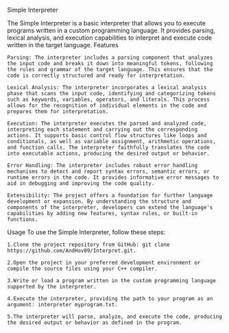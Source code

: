 Simple Interpreter

The Simple Interpreter is a basic interpreter that allows you to execute programs written in a custom programming language. It provides parsing, lexical analysis, and execution capabilities to interpret and execute code written in the target language.
Features

    Parsing: The interpreter includes a parsing component that analyzes the input code and breaks it down into meaningful tokens, following the rules and grammar of the target language. This ensures that the code is correctly structured and ready for interpretation.

    Lexical Analysis: The interpreter incorporates a lexical analysis phase that scans the input code, identifying and categorizing tokens such as keywords, variables, operators, and literals. This process allows for the recognition of individual elements in the code and prepares them for interpretation.

    Execution: The interpreter executes the parsed and analyzed code, interpreting each statement and carrying out the corresponding actions. It supports basic control flow structures like loops and conditionals, as well as variable assignment, arithmetic operations, and function calls. The interpreter faithfully translates the code into executable actions, producing the desired output or behavior.

    Error Handling: The interpreter includes robust error handling mechanisms to detect and report syntax errors, semantic errors, or runtime errors in the code. It provides informative error messages to aid in debugging and improving the code quality.

    Extensibility: The project offers a foundation for further language development or expansion. By understanding the structure and components of the interpreter, developers can extend the language's capabilities by adding new features, syntax rules, or built-in functions.
    
Usage
To use the Simple Interpreter, follow these steps:

    1.Clone the project repository from GitHub: git clone https://github.com/AndHov09/Interpret.git.

    2.Open the project in your preferred development environment or compile the source files using your C++ compiler.

    3.Write or load a program written in the custom programming language supported by the interpreter.

    4.Execute the interpreter, providing the path to your program as an argument: interpreter myprogram.txt.

    5.The interpreter will parse, analyze, and execute the code, producing the desired output or behavior as defined in the program.
